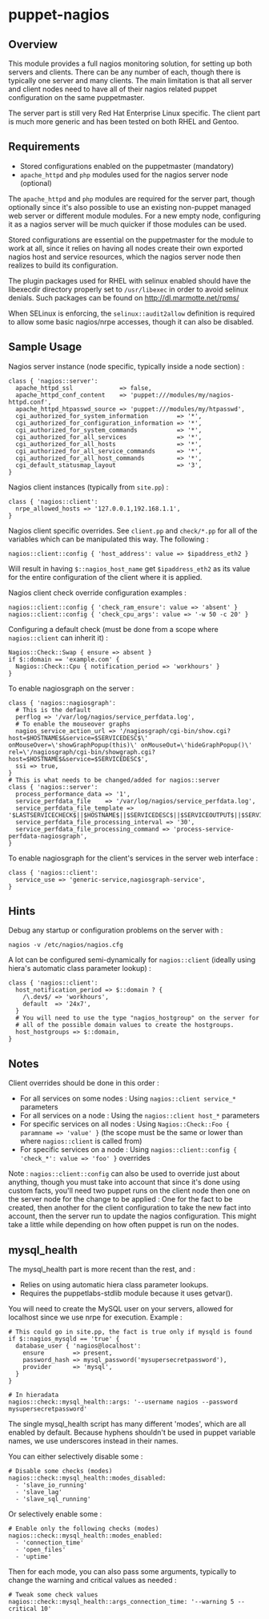 # puppet-nagios

## Overview

This module provides a full nagios monitoring solution, for setting up both
servers and clients. There can be any number of each, though there is typically
one server and many clients. The main limitation is that all server and client
nodes need to have all of their nagios related puppet configuration on the
same puppetmaster.

The server part is still very Red Hat Enterprise Linux specific. The client
part is much more generic and has been tested on both RHEL and Gentoo.

## Requirements

* Stored configurations enabled on the puppetmaster (mandatory)
* `apache_httpd` and `php` modules used for the nagios server node (optional)

The `apache_httpd` and `php` modules are required for the server part, though
optionally since it's also possible to use an existing non-puppet managed web
server or different module modules. For a new empty node, configuring it as a
nagios server will be much quicker if those modules can be used.

Stored configurations are essential on the puppetmaster for the module to work
at all, since it relies on having all nodes create their own exported nagios
host and service resources, which the nagios server node then realizes to
build its configuration.

The plugin packages used for RHEL with selinux enabled should have the
libexecdir directory properly set to `/usr/libexec` in order to avoid selinux
denials. Such packages can be found on http://dl.marmotte.net/rpms/

When SELinux is enforcing, the `selinux::audit2allow` definition is required
to allow some basic nagios/nrpe accesses, though it can also be disabled.

## Sample Usage

Nagios server instance (node specific, typically inside a node section) :

    class { 'nagios::server':
      apache_httpd_ssl             => false,
      apache_httpd_conf_content    => 'puppet:///modules/my/nagios-httpd.conf',
      apache_httpd_htpasswd_source => 'puppet:///modules/my/htpasswd',
      cgi_authorized_for_system_information        => '*',
      cgi_authorized_for_configuration_information => '*',
      cgi_authorized_for_system_commands           => '*',
      cgi_authorized_for_all_services              => '*',
      cgi_authorized_for_all_hosts                 => '*',
      cgi_authorized_for_all_service_commands      => '*',
      cgi_authorized_for_all_host_commands         => '*',
      cgi_default_statusmap_layout                 => '3',
    }

Nagios client instances (typically from `site.pp`) :

    class { 'nagios::client':
      nrpe_allowed_hosts => '127.0.0.1,192.168.1.1',
    }

Nagios client specific overrides. See `client.pp` and `check/*.pp` for all of
the variables which can be manipulated this way. The following :

    nagios::client::config { 'host_address': value => $ipaddress_eth2 }

Will result in having `$::nagios_host_name` get `$ipaddress_eth2` as its value
for the entire configuration of the client where it is applied.

Nagios client check override configuration examples :

    nagios::client::config { 'check_ram_ensure': value => 'absent' }
    nagios::client::config { 'check_cpu_args': value => '-w 50 -c 20' }

Configuring a default check (must be done from a scope where `nagios::client`
can inherit it)  :

    Nagios::Check::Swap { ensure => absent }
    if $::domain == 'example.com' {
      Nagios::Check::Cpu { notification_period => 'workhours' }
    }

To enable nagiosgraph on the server :

    class { 'nagios::nagiosgraph':
      # This is the default
      perflog => '/var/log/nagios/service_perfdata.log',
      # To enable the mouseover graphs
      nagios_service_action_url => '/nagiosgraph/cgi-bin/show.cgi?host=$HOSTNAME$&service=$SERVICEDESC$\' onMouseOver=\'showGraphPopup(this)\' onMouseOut=\'hideGraphPopup()\' rel=\'/nagiosgraph/cgi-bin/showgraph.cgi?host=$HOSTNAME$&service=$SERVICEDESC$',
      ssi => true,
    }
    # This is what needs to be changed/added for nagios::server
    class { 'nagios::server':
      process_performance_data => '1',
      service_perfdata_file    => '/var/log/nagios/service_perfdata.log',
      service_perfdata_file_template => '$LASTSERVICECHECK$||$HOSTNAME$||$SERVICEDESC$||$SERVICEOUTPUT$||$SERVICEPERFDATA$',
      service_perfdata_file_processing_interval => '30',
      service_perfdata_file_processing_command => 'process-service-perfdata-nagiosgraph',
    }

To enable nagiosgraph for the client's services in the server web interface :

    class { 'nagios::client':
      service_use => 'generic-service,nagiosgraph-service',
    }

## Hints

Debug any startup or configuration problems on the server with :

    nagios -v /etc/nagios/nagios.cfg

A lot can be configured semi-dynamically for `nagios::client` (ideally using
hiera's automatic class parameter lookup) :

    class { 'nagios::client':
      host_notification_period => $::domain ? {
        /\.dev$/ => 'workhours',
        default  => '24x7',
      }
      # You will need to use the type "nagios_hostgroup" on the server for
      # all of the possible domain values to create the hostgroups.
      host_hostgroups => $::domain,
    }

## Notes

Client overrides should be done in this order :
* For all services on some nodes : Using `nagios::client service_*` parameters
* For all services on a node : Using the `nagios::client host_*` parameters
* For specific services on all nodes : Using `Nagios::Check::Foo { paramname => 'value' }` (the scope must be the same or lower than where `nagios::client` is called from)
* For specific services on a node : Using `nagios::client::config { 'check_*': value => 'foo' }` overrides

Note : `nagios::client::config` can also be used to override just about
anything, though you must take into account that since it's done using custom
facts, you'll need two puppet runs on the client node then one on the server
node for the change to be applied : One for the fact to be created, then
another for the client configuration to take the new fact into account, then
the server run to update the nagios configuration. This might take a little
while depending on how often puppet is run on the nodes.

## mysql_health

The mysql_health part is more recent than the rest, and :
* Relies on using automatic hiera class parameter lookups.
* Requires the puppetlabs-stdlib module because it uses getvar().

You will need to create the MySQL user on your servers, allowed for localhost
since we use nrpe for execution. Example :

    # This could go in site.pp, the fact is true only if mysqld is found
    if $::nagios_mysqld == 'true' {
      database_user { 'nagios@localhost':
        ensure        => present,
        password_hash => mysql_password('mysupersecretpassword'),
        provider      => 'mysql',
      }
    }

    # In hieradata
    nagios::check::mysql_health::args: '--username nagios --password mysupersecretpassword'

The single mysql_health script has many different 'modes', which are all
enabled by default. Because hyphens shouldn't be used in puppet variable names,
we use underscores instead in their names.

You can either selectively disable some :

    # Disable some checks (modes)
    nagios::check::mysql_health::modes_disabled:
      - 'slave_io_running'
      - 'slave_lag'
      - 'slave_sql_running'

Or selectively enable some :

    # Enable only the following checks (modes)
    nagios::check::mysql_health::modes_enabled:
      - 'connection_time'
      - 'open_files'
      - 'uptime'

Then for each mode, you can also pass some arguments, typically to change the
warning and critical values as needed :

    # Tweak some check values
    nagios::check::mysql_health::args_connection_time: '--warning 5 --critical 10'

